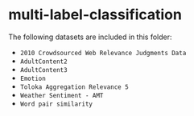 # multi-label-classification

The following datasets are included in this folder:

- `2010 Crowdsourced Web Relevance Judgments Data`
- `AdultContent2`
- `AdultContent3`
- `Emotion`
- `Toloka Aggregation Relevance 5`
- `Weather Sentiment - AMT`
- `Word pair similarity`
